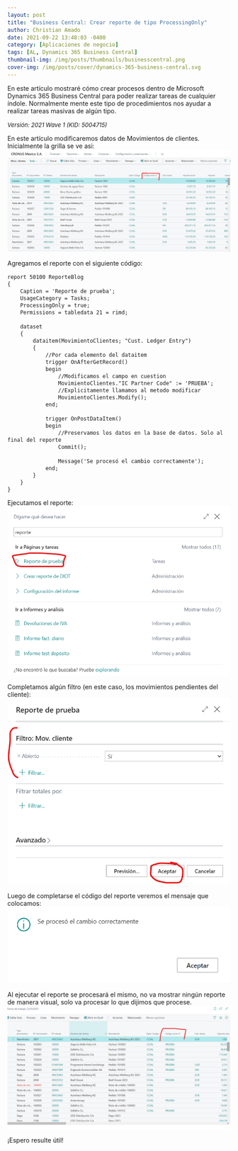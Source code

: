 ```yaml
---
layout: post
title: "Business Central: Crear reporte de tipo ProcessingOnly"
author: Christian Amado
date: 2021-09-22 13:48:03 -0400
category: [Aplicaciones de negocio]
tags: [AL, Dynamics 365 Business Central]
thumbnail-img: /img/posts/thumbnails/businesscentral.png
cover-img: /img/posts/cover/dynamics-365-business-central.svg
---
```


En este artículo mostraré cómo crear procesos dentro de Microsoft Dynamics 365 Business Central para poder realizar tareas de cualquier índole. Normalmente mente este tipo de procedimientos nos ayudar a realizar tareas masivas de algún tipo.

<!--more-->
*<font size="2">Versión: 2021 Wave 1 (KID: 5004715)</font>*

En este artículo modificaremos datos de Movimientos de clientes. Inicialmente la grilla se ve asi:  
![](/img/posts/2021/09/22/Process1.png)  

Agregamos el reporte con el siguiente código:
```
report 50100 ReporteBlog
{
    Caption = 'Reporte de prueba';
    UsageCategory = Tasks;
    ProcessingOnly = true;
    Permissions = tabledata 21 = rimd;

    dataset
    {
        dataitem(MovimientoClientes; "Cust. Ledger Entry")
        {
            //Por cada elemento del dataitem
            trigger OnAfterGetRecord()
            begin
                //Modificamos el campo en cuestion
                MovimientoClientes."IC Partner Code" := 'PRUEBA';
                //Explicitamente llamamos al metodo modificar
                MovimientoClientes.Modify();
            end;

            trigger OnPostDataItem()
            begin 
                //Preservamos los datos en la base de datos. Solo al final del reporte
                Commit();

                Message('Se procesó el cambio correctamente');
            end;
        }
    }
}
```
Ejecutamos el reporte:  
![](/img/posts/2021/09/22/Process2.png)  

Completamos algún filtro (en este caso, los movimientos pendientes del cliente):  
![](/img/posts/2021/09/22/Process3.png)  

Luego de completarse el código del reporte veremos el mensaje que colocamos:  
![](/img/posts/2021/09/22/Process4.png) 

Al ejecutar el reporte se procesará el mismo, no va mostrar ningún reporte de manera visual, solo va procesar lo que dijimos que procese.  
![](/img/posts/2021/09/22/Process5.png)  

¡Espero resulte útil!